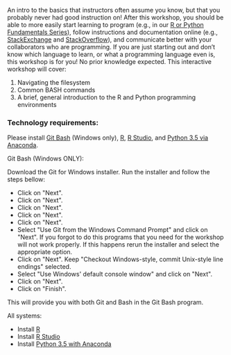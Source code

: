 An intro to the basics that instructors often assume you know, but that you probably never had good instruction on! After this workshop, you should be able to more easily start learning to program (e.g., in our [R or Python Fundamentals Series](http://dlab.berkeley.edu/training)), follow instructions and documentation online (e.g., [StackExchange](http://stackexchange.com) and [StackOverflow](http://stackoverflow.com)), and communicate better with your collaborators who are programming. If you are just starting out and don’t know which language to learn, or what a programming language even is, this workshop is for you! No prior knowledge expected. This interactive workshop will cover:

1. Navigating the filesystem
2. Common BASH commands
3. A brief, general introduction to the R and Python programming environments

### Technology requirements: 

Please install [Git Bash](https://git-for-windows.github.io) (Windows only), [R](https://www.r-project.org), [R Studio](https://www.rstudio.com), and [Python 3.5 via Anaconda](https://www.continuum.io/downloads). 

Git Bash (Windows ONLY):

Download the Git for Windows installer.
Run the installer and follow the steps bellow:

* Click on "Next".
* Click on "Next".
* Click on "Next".
* Click on "Next".
* Click on "Next".
* Select "Use Git from the Windows Command Prompt" and click on "Next". If you forgot to do this programs that you need for the workshop will not work properly. If this happens rerun the installer and select the appropriate option.
* Click on "Next". Keep "Checkout Windows-style, commit Unix-style line endings" selected.
* Select "Use Windows' default console window" and click on "Next".
* Click on "Next".
* Click on "Finish".

This will provide you with both Git and Bash in the Git Bash program.

All systems:

* Install [R](https://www.r-project.org)
* Install [R Studio](https://www.rstudio.com)
* Install [Python 3.5 with Anaconda](https://www.continuum.io/downloads)
